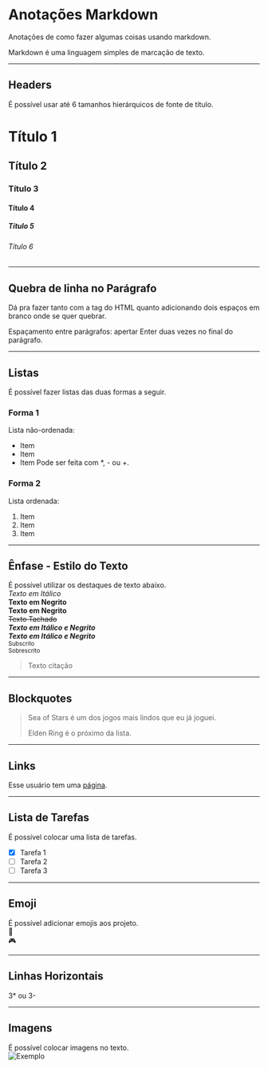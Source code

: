  # Anotações Markdown
Anotações de como fazer algumas coisas usando markdown.

Markdown é uma linguagem simples de marcação de texto.

***
## Headers
É possível usar até 6 tamanhos hierárquicos de fonte de título.

# Título 1
## Título 2
### Título 3
#### Título 4
##### Título 5
###### Título 6

***
## Quebra de linha no Parágrafo
Dá pra fazer tanto com a tag do HTML quanto adicionando dois espaços em branco onde se quer quebrar.  


Espaçamento entre parágrafos: apertar Enter duas vezes no final do parágrafo.

***
## Listas
É possível fazer listas das duas formas a seguir.

### Forma 1
Lista não-ordenada:
 * Item
 * Item
 * Item
Pode ser feita com *, - ou +.
 
### Forma 2
Lista ordenada:
1. Item
2. Item
3. Item

*** 
## Ênfase - Estilo do Texto
É possível utilizar os destaques de texto abaixo. <br/>
_Texto em Itálico_ <br/>
**Texto em Negrito** <br/>
__Texto em Negrito__ <br/>
~~Texto Tachado~~<br/>
**_Texto em Itálico e Negrito_** <br/>
***Texto em Itálico e Negrito*** <br/>
<sub>Subscrito</sub> <br/>
<sup>Sobrescrito</sup> <br/>
> Texto citação

***
## Blockquotes
 > Sea of Stars é um dos jogos mais lindos que eu já joguei.
 >
 > Elden Ring é o próximo da lista.

***
## Links
Esse usuário tem uma [página](https://dekomonte.github.io/).

***
## Lista de Tarefas
É possível colocar uma lista de tarefas. <br/>
- [x] Tarefa 1
- [ ] Tarefa 2
- [ ] Tarefa 3

***
## Emoji
É possível adicionar emojis aos projeto. <br/>
:metal: <br/>
:video_game: </br>

***
## Linhas Horizontais
3* ou 3-

***
## Imagens
É possível colocar imagens no texto. <br/>
![Exemplo](/Programming/Diversos/img_ex.jpg)
